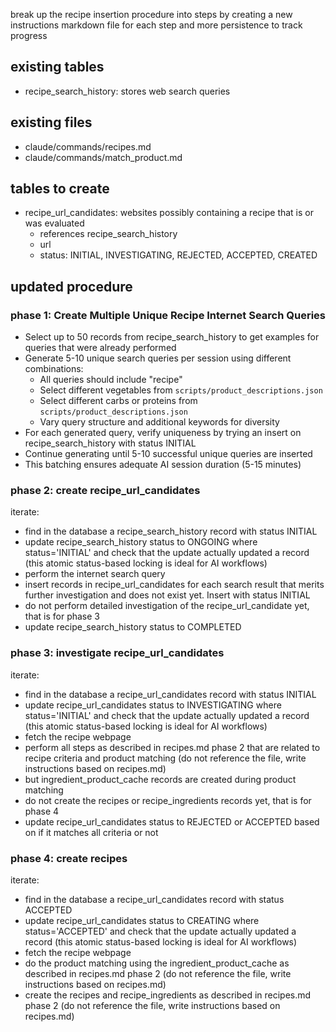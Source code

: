 break up the recipe insertion procedure into steps by creating a new instructions markdown file for each step and more persistence to track progress

## existing tables
- recipe_search_history: stores web search queries

## existing files
- claude/commands/recipes.md
- claude/commands/match_product.md

## tables to create
- recipe_url_candidates: websites possibly containing a recipe that is or was evaluated
   - references recipe_search_history
   - url
   - status: INITIAL, INVESTIGATING, REJECTED, ACCEPTED, CREATED

## updated procedure

### phase 1: Create Multiple Unique Recipe Internet Search Queries
- Select up to 50 records from recipe_search_history to get examples for queries that were already performed
- Generate 5-10 unique search queries per session using different combinations:
  - All queries should include "recipe"
  - Select different vegetables from `scripts/product_descriptions.json`
  - Select different carbs or proteins from `scripts/product_descriptions.json`
  - Vary query structure and additional keywords for diversity
- For each generated query, verify uniqueness by trying an insert on recipe_search_history with status INITIAL
- Continue generating until 5-10 successful unique queries are inserted
- This batching ensures adequate AI session duration (5-15 minutes)

### phase 2: create recipe_url_candidates
iterate:
- find in the database a recipe_search_history record with status INITIAL
- update recipe_search_history status to ONGOING where status='INITIAL' and check that the update actually updated a record (this atomic status-based locking is ideal for AI workflows)
- perform the internet search query
- insert records in recipe_url_candidates for each search result that merits further investigation and does not exist yet. Insert with status INITIAL
- do not perform detailed investigation of the recipe_url_candidate yet, that is for phase 3
- update recipe_search_history status to COMPLETED

### phase 3: investigate recipe_url_candidates
iterate:
- find in the database a recipe_url_candidates record with status INITIAL
- update recipe_url_candidates status to INVESTIGATING where status='INITIAL' and check that the update actually updated a record (this atomic status-based locking is ideal for AI workflows)
- fetch the recipe webpage
- perform all steps as described in recipes.md phase 2 that are related to recipe criteria and product matching (do not reference the file, write instructions based on recipes.md)
- but ingredient_product_cache records are created during product matching
- do not create the recipes or recipe_ingredients records yet, that is for phase 4
- update recipe_url_candidates status to REJECTED or ACCEPTED based on if it matches all criteria or not

### phase 4: create recipes
iterate:
- find in the database a recipe_url_candidates record with status ACCEPTED
- update recipe_url_candidates status to CREATING where status='ACCEPTED' and check that the update actually updated a record (this atomic status-based locking is ideal for AI workflows)
- fetch the recipe webpage
- do the product matching using the ingredient_product_cache as described in recipes.md phase 2 (do not reference the file, write instructions based on recipes.md)
- create the recipes and recipe_ingredients as described in recipes.md phase 2 (do not reference the file, write instructions based on recipes.md)